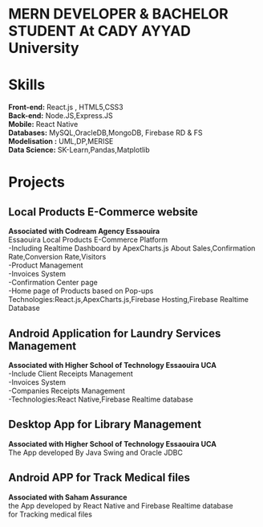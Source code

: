 <h1>MERN DEVELOPER & BACHELOR STUDENT At CADY AYYAD University </h1>
<h1>Skills</h1>
<div><b>Front-end:</b> React.js , HTML5,CSS3</div>
<div><b>Back-end:</b> Node.JS,Express.JS</div>
<div><b>Mobile:</b> React Native</div> 
<div><b>Databases:</b> MySQL,OracleDB,MongoDB, Firebase RD & FS<div>
<div><b>Modelisation :</b> UML,DP,MERISE<div>
<div><b>Data Science:</b> SK-Learn,Pandas,Matplotlib</div>
<h1>Projects</h1>
  <h2>Local Products E-Commerce website</h2>
  <b>Associated with Codream Agency Essaouira</b>
  <div>
    Essaouira Local Products E-Commerce Platform </br>
    -Including Realtime Dashboard by ApexCharts.js About Sales,Confirmation Rate,Conversion Rate,Visitors</br>
    -Product Management </br>
    -Invoices System</br>
    -Confirmation Center page</br>
    -Home page of Products based on Pop-ups</br>
    Technologies:React.js,ApexCharts.js,Firebase Hosting,Firebase Realtime Database</br>
  </div>
  <h2>Android Application for Laundry Services Management</h2>
  <b>Associated with Higher School of Technology Essaouira UCA</b>
  <div>
     -Include Client Receipts Management </br>
     -Invoices System </br>
     -Companies Receipts Management </br>
     -Technologies:React Native,Firebase Realtime database </br>
  </div>
  <h2>Desktop App for Library Management</h2>
  <b>Associated with Higher School of Technology Essaouira UCA</b>
  <div>The App developed By Java Swing and Oracle JDBC</div>
  <h2>Android APP for Track Medical files</h2>
  <b>Associated with Saham Assurance</b>
  <div>the App developed by React Native and Firebase Realtime database</br>
  for Tracking medical files<div>
  
